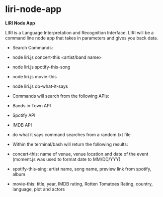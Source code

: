 # liri-node-app
**LIRI Node App**

LIRI is a Language Interpretation and Recognition Interface. LIRI will be a command line node app that takes in parameters and gives you back data.

* Search Commands:
* node  liri.js  concert-this  <artist/band name>
* node  liri.js  spotify-this-song  <song title>
* node  liri.js  movie-this  <movie title>
* node  liri.js  do-what-it-says

* Commands will search from the following APIs:
* Bands in Town API
* Spotify API
* IMDB API
* do what it says command searches from a random.txt file

* Within the terminal/bash will return the following results:
* concert-this: name of venue, venue location and date of the event (moment.js was used to format date to MM/DD/YYY)
* spotify-this-sing: artist name, song name, preview link from spotify, album
* movie-this: title, year, IMDB rating, Rotten Tomatoes Rating, country, language, plot and actors




